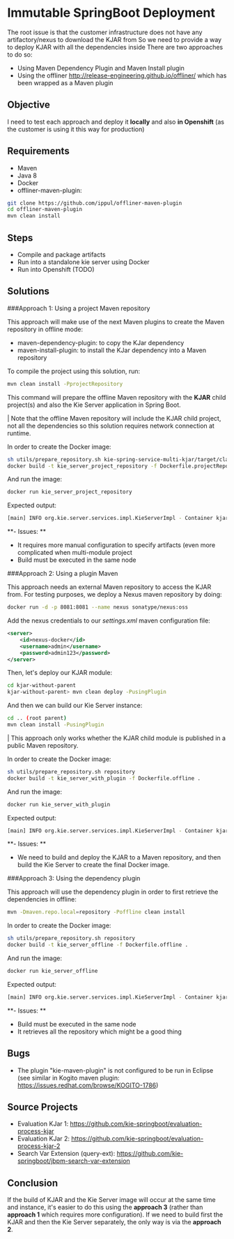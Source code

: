 # Immutable SpringBoot Deployment

The root issue is that the customer infrastructure does not have any artifactory/nexus to download the KJAR from
So we need to provide a way to deploy KJAR with all the dependencies inside
There are two approaches to do so:
- Using Maven Dependency Plugin and Maven Install plugin
- Using the offliner http://release-engineering.github.io/offliner/ which has been wrapped as a Maven plugin

## Objective

I need to test each approach and deploy it **locally** and also **in Openshift** (as the customer is using it this way for production)

## Requirements
- Maven
- Java 8
- Docker
- offliner-maven-plugin:

```sh
git clone https://github.com/ippul/offliner-maven-plugin
cd offliner-maven-plugin
mvn clean install
```

## Steps 

- Compile and package artifacts
- Run into a standalone kie server using Docker
- Run into Openshift (TODO)

## Solutions

###Approach 1: Using a project Maven repository

This approach will make use of the next Maven plugins to create the Maven repository in offline mode:

- maven-dependency-plugin: to copy the KJar dependency
- maven-install-plugin: to install the KJar dependency into a Maven repository

To compile the project using this solution, run:

```sh
mvn clean install -PprojectRepository
```

This command will prepare the offline Maven repository with the **KJAR** child project(s) and also the Kie Server application in Spring Boot. 

| Note that the offline Maven repository will include the KJAR child project, not all the dependencies so this solution requires network connection at runtime.

In order to create the Docker image:

```sh
sh utils/prepare_repository.sh kie-spring-service-multi-kjar/target/classes/m2/repository
docker build -t kie_server_project_repository -f Dockerfile.projectRepository .
```

And run the image:

```sh
docker run kie_server_project_repository
```

Expected output:

```sh
[main] INFO org.kie.server.services.impl.KieServerImpl - Container kjar-without-parent-1.0-SNAPSHOT (for release id com.sgitario.kjar-examples:kjar-without-parent:1.0-SNAPSHOT) successfully started
```

**- Issues: **
- It requires more manual configuration to specify artifacts (even more complicated when multi-module project
- Build must be executed in the same node

###Approach 2: Using a plugin Maven

This approach needs an external Maven repository to access the KJAR from. For testing purposes, we deploy a Nexus maven repository by doing:

```sh
docker run -d -p 8081:8081 --name nexus sonatype/nexus:oss
```

Add the nexus credentials to our _settings.xml_ maven configuration file:

```xml
<server>
    <id>nexus-docker</id>
    <username>admin</username>
    <password>admin123</password>
</server>
```

Then, let's deploy our KJAR module:

```sh
cd kjar-without-parent
kjar-without-parent> mvn clean deploy -PusingPlugin
```

And then we can build our Kie Server instance:

```sh
cd .. (root parent)
mvn clean install -PusingPlugin
```

| This approach only works whether the KJAR child module is published in a public Maven repository.

In order to create the Docker image:

```sh
sh utils/prepare_repository.sh repository
docker build -t kie_server_with_plugin -f Dockerfile.offline .
```

And run the image:

```sh
docker run kie_server_with_plugin
```

Expected output:

```sh
[main] INFO org.kie.server.services.impl.KieServerImpl - Container kjar-without-parent-1.0-SNAPSHOT (for release id com.sgitario.kjar-examples:kjar-without-parent:1.0-SNAPSHOT) successfully started
```

**- Issues: **
- We need to build and deploy the KJAR to a Maven repository, and then build the Kie Server to create the final Docker image.

###Approach 3: Using the dependency plugin

This approach will use the dependency plugin in order to first retrieve the dependencies in offline:

```sh
mvn -Dmaven.repo.local=repository -Poffline clean install
```

In order to create the Docker image:

```sh
sh utils/prepare_repository.sh repository
docker build -t kie_server_offline -f Dockerfile.offline .
```

And run the image:

```sh
docker run kie_server_offline
```

Expected output:

```sh
[main] INFO org.kie.server.services.impl.KieServerImpl - Container kjar-without-parent-1.0-SNAPSHOT (for release id com.sgitario.kjar-examples:kjar-without-parent:1.0-SNAPSHOT) successfully started
```

**- Issues: **
- Build must be executed in the same node
- It retrieves all the repository which might be a good thing

## Bugs

- The plugin "kie-maven-plugin" is not configured to be run in Eclipse (see similar in Kogito maven plugin: https://issues.redhat.com/browse/KOGITO-1786)

## Source Projects

- Evaluation KJar 1: https://github.com/kie-springboot/evaluation-process-kjar
- Evaluation KJar 2: https://github.com/kie-springboot/evaluation-process-kjar-2
- Search Var Extension (query-ext): https://github.com/kie-springboot/jbpm-search-var-extension

## Conclusion

If the build of KJAR and the Kie Server image will occur at the same time and instance, it's easier to do this using the **approach 3** (rather than **approach 1** which requires more configuration).
If we need to build first the KJAR and then the Kie Server separately, the only way is via the **approach 2**. 
